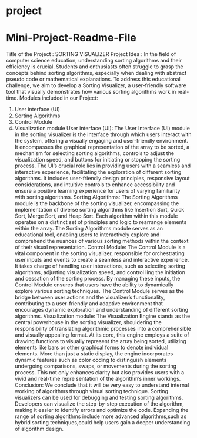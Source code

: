 # project
# Mini-Project-Readme-File
Title of the Project : SORTING VISUALIZER
Project Idea :
In the field of computer science education, understanding sorting algorithms and their
efficiency is crucial. Students and enthusiasts often struggle to grasp the concepts behind sorting
algorithms, especially when dealing with abstract pseudo code or mathematical explanations. To
address this educational challenge, we aim to develop a Sorting Visualizer, a user-friendly software
tool that visually demonstrates how various sorting algorithms work in real-time. Modules included in our Project:
1. User interface (UI)
2. Sorting Algorithms
3. Control Module
4. Visualization module
User interface (UI):
The User Interface (UI) module in the sorting visualizer is the interface through which users
interact with the system, offering a visually engaging and user-friendly environment. It
encompasses the graphical representation of the array to be sorted, a mechanism for selecting
sorting algorithms, controls to adjust the visualization speed, and buttons for initiating or stopping
the sorting process. The UI’s crucial role lies in providing users with a seamless and interactive
experience, facilitating the exploration of different sorting algorithms. It includes user-friendly
design principles, responsive layout considerations, and intuitive controls to enhance accessibility
and ensure a positive learning experience for users of varying familiarity with sorting
algorithms. Sorting Algorithms:
The Sorting Algorithms module is the backbone of the sorting visualizer, encompassing the
implementation of diverse sorting algorithms like Insertion Sort, Quick Sort, Merge Sort, and Heap
Sort. Each algorithm within this module operates on a distinct set of principles and logic to
rearrange elements within the array. The Sorting Algorithms module serves as an educational tool, enabling users to interactively explore and comprehend the nuances of various sorting methods
within the context of their visual representation.
Control Module:
The Control Module is a vital component in the sorting visualizer, responsible for orchestrating
user inputs and events to create a seamless and interactive experience. It takes charge of handling
user interactions, such as selecting sorting algorithms, adjusting visualization speed, and control
ling the initiation and cessation of the sorting process. By managing these inputs, the Control
Module ensures that users have the ability to dynamically explore various sorting techniques. The
Control Module serves as the bridge between user actions and the visualizer’s functionality, contributing to a user-friendly and adaptive environment that encourages dynamic exploration and
understanding of different sorting algorithms. Visualization module:
The Visualization Engine stands as the central powerhouse in the sorting visualizer, shouldering
the responsibility of translating algorithmic processes into a comprehensible and visually appealing
format. At its core, this engine employs a suite of drawing functions to visually represent the array
being sorted, utilizing elements like bars or other graphical forms to denote individual elements. More than just a static display, the engine incorporates dynamic features such as color coding to
distinguish elements undergoing comparisons, swaps, or movements during the sorting process. This not only enhances clarity but also provides users with a vivid and real-time repre
sentation of the algorithm’s inner workings. Conclusion:
We conclude that it will be very easy to understand internal working of algorithms through visual
sorting technique. Sorting visualizers can be used for debugging and testing sorting algorithms. Developers can visualize the step-by-step execution of the algorithm, making it easier to identify
errors and optimize the code. Expanding the range of sorting algorithms include more advanced
algorithms,such as hybrid sorting techniques,could help users gain a deeper understanding of
algorithm design.
